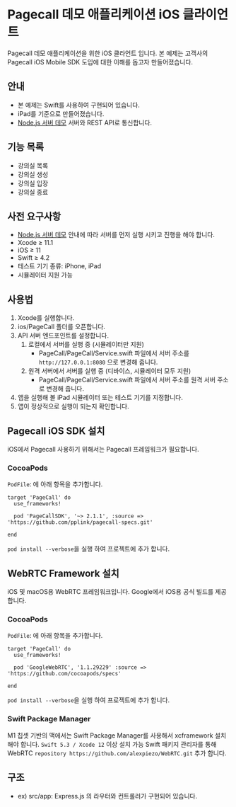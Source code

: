 # Pagecall 데모 애플리케이션 iOS 클라이언트

Pagecall 데모 애플리케이션을 위한 iOS 클라언트 입니다. 본 예제는 고객사의 Pagecall iOS Mobile SDK 도입에 대한 이해를 돕고자 만들어졌습니다.

## 안내

- 본 예제는 Swift를 사용하여 구현되어 있습니다.
- iPad를 기준으로 만들어졌습니다.
- [Node.js 서버 데모](../server) 서버와 REST API로 통신합니다.

## 기능 목록

- 강의실 목록
- 강의실 생성
- 강의실 입장
- 강의실 종료

## 사전 요구사항

- [Node.js 서버 데모](../server) 안내에 따라 서버를 먼저 실행 시키고 진행을 해야 합니다.
- Xcode ≥ 11.1
- iOS ≥ 11
- Swift ≥ 4.2
- 테스트 기기 종류: iPhone, iPad
- 시뮬레이터 지원 가능
  
## 사용법

1. Xcode를 실행합니다.
2. ios/PageCall 폴더를 오픈합니다.
3. API 서버 엔드포인트를 설정합니다.
   1. 로컬에서 서버를 실행 중 (시뮬레이터만 지원)
      - PageCall/PageCall/Service.swift 파일에서 서버 주소를 ```http://127.0.0.1:8080``` 으로 변경해 줍니다.
   2. 원격 서버에서 서버를 실행 중 (디바이스, 시뮬레이터 모두 지원)
      - PageCall/PageCall/Service.swift 파일에서 서버 주소를 원격 서버 주소로 변경해 줍니다.
4. 앱을 실행해 볼 iPad 시뮬레이터 또는 테스트 기기를 지정합니다.
5. 앱이 정상적으로 실행이 되는지 확인합니다.

## Pagecall iOS SDK 설치

iOS에서 Pagecall 사용하기 위해서는 Pagecall 프레임워크가 필요합니다.

### CocoaPods

`PodFile`: 에 아래 항목을 추가합니다.
```
target 'PageCall' do
  use_frameworks!

  pod 'PageCallSDK', '~> 2.1.1', :source => 'https://github.com/pplink/pagecall-specs.git'
  
end
```
`pod install --verbose`을 실행 하여 프로젝트에 추가 합니다.

## WebRTC Framework 설치

iOS 및 macOS용 WebRTC 프레임워크입니다. Google에서 iOS용 공식 빌드를 제공합니다.

### CocoaPods

`PodFile`: 에 아래 항목을 추가합니다.
```
target 'PageCall' do
  use_frameworks!

  pod 'GoogleWebRTC', '1.1.29229' :source => 'https://github.com/cocoapods/specs'
  
end
```
`pod install --verbose`을 실행 하여 프로젝트에 추가 합니다.

### Swift Package Manager

M1 칩셋 기반의 맥에서는 Swift Package Manager를 사용해서 xcframework 설치 해야 합니다.
`Swift 5.3 / Xcode 12` 이상 설치 가능
Swift 패키지 관리자를 통해 WebRTC `repository https://github.com/alexpiezo/WebRTC.git` 추가 합니다.

## 구조

- ex) src/app: Express.js 의 라우터와 컨트롤러가 구현되어 있습니다.
